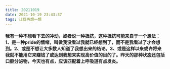 ```yaml
---
title: 20211019
date: 2021-10-19 23:43:37
tags: 让我再想一想
---
```

#### 我有一种不想看下去的冲动，或者说一种抵抗，这种抵抗可能来自于一个想法：1、是一种pride的情绪，叫做我没看过我就已经想到了，而不是我看过了才会想到。2、或是不想让大多数人知道了我想出来的结论。3、或是这样以来或许将来我就不能用它来赚钱了或达到我想来实现高价值的目的了。昨天的那种状态还包括口腔分泌物，今天也有点，应该匹配着上呼吸道有点发炎。